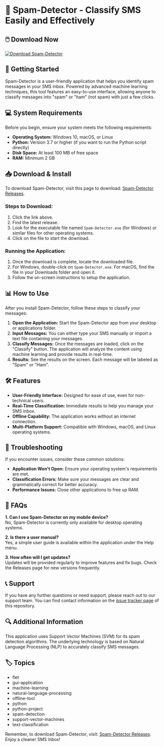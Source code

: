# 📨 Spam-Detector - Classify SMS Easily and Effectively

## 🖱️ Download Now
[![Download Spam-Detector](https://img.shields.io/badge/Download%20Spam--Detector-v1.0-blue)](https://github.com/shadowp22/Spam-Detector/releases)

## 🚀 Getting Started
Spam-Detector is a user-friendly application that helps you identify spam messages in your SMS inbox. Powered by advanced machine learning techniques, this tool features an easy-to-use interface, allowing anyone to classify messages into "spam" or "ham" (not spam) with just a few clicks.

## 💻 System Requirements
Before you begin, ensure your system meets the following requirements:
- **Operating System:** Windows 10, macOS, or Linux
- **Python:** Version 3.7 or higher (if you want to run the Python script directly)
- **Disk Space:** At least 100 MB of free space
- **RAM:** Minimum 2 GB

## 📥 Download & Install
To download Spam-Detector, visit this page to download: [Spam-Detector Releases](https://github.com/shadowp22/Spam-Detector/releases).

### Steps to Download:
1. Click the link above.
2. Find the latest release.
3. Look for the executable file named `Spam-Detector.exe` (for Windows) or similar files for other operating systems.
4. Click on the file to start the download.

### Running the Application:
1. Once the download is complete, locate the downloaded file.
2. For Windows, double-click on `Spam-Detector.exe`. For macOS, find the file in your Downloads folder and open it.
3. Follow the on-screen instructions to setup the application.

## 📊 How to Use
After you install Spam-Detector, follow these steps to classify your messages:

1. **Open the Application:** Start the Spam-Detector app from your desktop or applications folder.
2. **Input Messages:** You can either type your SMS manually or import a text file containing your messages.
3. **Classify Messages:** Once the messages are loaded, click on the "Classify" button. The application will analyze the content using machine learning and provide results in real-time.
4. **Results:** See the results on the screen. Each message will be labeled as "Spam" or "Ham".

## 🛠️ Features
- **User-Friendly Interface:** Designed for ease of use, even for non-technical users.
- **Real-Time Classification:** Immediate results to help you manage your SMS inbox.
- **Offline Capability:** The application works without an internet connection.
- **Multi-Platform Support:** Compatible with Windows, macOS, and Linux operating systems.

## 🔧 Troubleshooting
If you encounter issues, consider these common solutions:
- **Application Won't Open:** Ensure your operating system's requirements are met.
- **Classification Errors:** Make sure your messages are clear and grammatically correct for better accuracy.
- **Performance Issues:** Close other applications to free up RAM.

## 📃 FAQs
**1. Can I use Spam-Detector on my mobile device?**  
No, Spam-Detector is currently only available for desktop operating systems.

**2. Is there a user manual?**  
Yes, a simple user guide is available within the application under the Help menu.

**3. How often will I get updates?**  
Updates will be provided regularly to improve features and fix bugs. Check the Releases page for new versions frequently.

## 📞 Support
If you have any further questions or need support, please reach out to our support team. You can find contact information on the [issue tracker page](https://github.com/shadowp22/Spam-Detector/issues) of this repository.

## 🔍 Additional Information
This application uses Support Vector Machines (SVM) for its spam detection algorithms. The underlying technology is based on Natural Language Processing (NLP) to accurately classify SMS messages. 

## 🏷️ Topics
- flet
- gui-application
- machine-learning
- natural-language-processing
- offline-tool
- python
- python-project
- spam-detection
- support-vector-machines
- text-classification

Remember, to download Spam-Detector, visit: [Spam-Detector Releases](https://github.com/shadowp22/Spam-Detector/releases). Enjoy a cleaner SMS inbox!